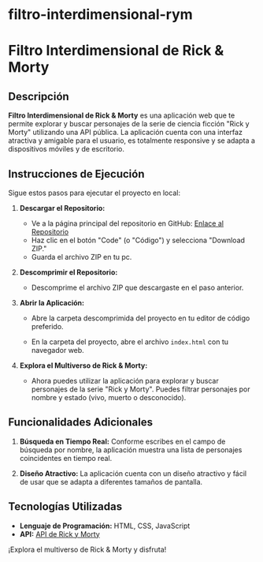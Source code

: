 # filtro-interdimensional-rym

# Filtro Interdimensional de Rick & Morty

## Descripción
**Filtro Interdimensional de Rick & Morty** es una aplicación web que te permite explorar y buscar personajes de la serie de ciencia ficción "Rick y Morty" utilizando una API pública. La aplicación cuenta con una interfaz atractiva y amigable para el usuario, es totalmente responsive y se adapta a dispositivos móviles y de escritorio.

## Instrucciones de Ejecución

Sigue estos pasos para ejecutar el proyecto en local:

1. **Descargar el Repositorio:**
   - Ve a la página principal del repositorio en GitHub: [Enlace al Repositorio](https://github.com/renft721/filtro-interdimensional-rym.git)
   - Haz clic en el botón "Code" (o "Código") y selecciona "Download ZIP."
   - Guarda el archivo ZIP en tu pc.

2. **Descomprimir el Repositorio:**
   - Descomprime el archivo ZIP que descargaste en el paso anterior.

3. **Abrir la Aplicación:**
   - Abre la carpeta descomprimida del proyecto en tu editor de código preferido.

   - En la carpeta del proyecto, abre el archivo `index.html` con tu navegador web.

4. **Explora el Multiverso de Rick & Morty:**
   - Ahora puedes utilizar la aplicación para explorar y buscar personajes de la serie "Rick y Morty". Puedes filtrar personajes por nombre y estado (vivo, muerto o desconocido).

## Funcionalidades Adicionales

1. **Búsqueda en Tiempo Real:** Conforme escribes en el campo de búsqueda por nombre, la aplicación muestra una lista de personajes coincidentes en tiempo real.

2. **Diseño Atractivo:** La aplicación cuenta con un diseño atractivo y fácil de usar que se adapta a diferentes tamaños de pantalla.

## Tecnologías Utilizadas

- **Lenguaje de Programación:** HTML, CSS, JavaScript
- **API:** [API de Rick y Morty](https://rickandmortyapi.com/documentation)

¡Explora el multiverso de Rick & Morty y disfruta!
